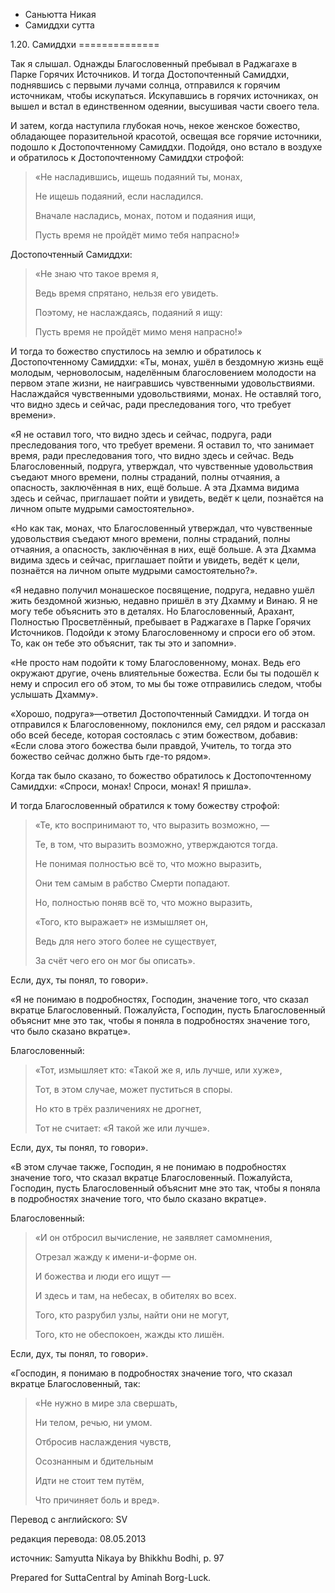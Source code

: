 









* Саньютта Никая
* Самиддхи сутта


1\.20\. Самиддхи
\=\=\=\=\=\=\=\=\=\=\=\=\=\=



Так я слышал\. Однажды Благословенный пребывал в Раджагахе в Парке Горячих Источников\. И тогда Достопочтенный Самиддхи, поднявшись с первыми лучами солнца, отправился к горячим источникам, чтобы искупаться\. Искупавшись в горячих источниках, он вышел и встал в единственном одеянии, высушивая части своего тела\.


И затем, когда наступила глубокая ночь, некое женское божество, обладающее поразительной красотой, освещая все горячие источники, подошло к Достопочтенному Самиддхи\. Подойдя, оно встало в воздухе и обратилось к Достопочтенному Самиддхи строфой:



> «Не насладившись, ищешь подаяний ты, монах,  
> 
> Не ищешь подаяний, если насладился\.  
> 
> Вначале насладись, монах, потом и подаяния ищи,  
> 
> Пусть время не пройдёт мимо тебя напрасно\!»


Достопочтенный Самиддхи:



> «Не знаю что такое время я,  
> 
> Ведь время спрятано, нельзя его увидеть\.  
> 
> Поэтому, не наслаждаясь, подаяний я ищу:  
> 
> Пусть время не пройдёт мимо меня напрасно\!»


И тогда то божество спустилось на землю и обратилось к Достопочтенному Самиддхи: «Ты, монах, ушёл в бездомную жизнь ещё молодым, черноволосым, наделённым благословением молодости на первом этапе жизни, не наигравшись чувственными удовольствиями\. Наслаждайся чувственными удовольствиями, монах\. Не оставляй того, что видно здесь и сейчас, ради преследования того, что требует времени»\.


«Я не оставил того, что видно здесь и сейчас, подруга, ради преследования того, что требует времени\. Я оставил то, что занимает время, ради преследования того, что видно здесь и сейчас\. Ведь Благословенный, подруга, утверждал, что чувственные удовольствия съедают много времени, полны страданий, полны отчаяния, а опасность, заключённая в них, ещё больше\. А эта Дхамма видима здесь и сейчас, приглашает пойти и увидеть, ведёт к цели, познаётся на личном опыте мудрыми самостоятельно»\.


«Но как так, монах, что Благословенный утверждал, что чувственные удовольствия съедают много времени, полны страданий, полны отчаяния, а опасность, заключённая в них, ещё больше\. А эта Дхамма видима здесь и сейчас, приглашает пойти и увидеть, ведёт к цели, познаётся на личном опыте мудрыми самостоятельно?»\.


«Я недавно получил монашеское посвящение, подруга, недавно ушёл жить бездомной жизнью, недавно пришёл в эту Дхамму и Винаю\. Я не могу тебе объяснить это в деталях\. Но Благословенный, Арахант, Полностью Просветлённый, пребывает в Раджагахе в Парке Горячих Источников\. Подойди к этому Благословенному и спроси его об этом\. То, как он тебе это объяснит, так ты это и запомни»\.


«Не просто нам подойти к тому Благословенному, монах\. Ведь его окружают другие, очень влиятельные божества\. Если бы ты подошёл к нему и спросил его об этом, то мы бы тоже отправились следом, чтобы услышать Дхамму»\.


«Хорошо, подруга»—ответил Достопочтенный Самиддхи\. И тогда он отправился к Благословенному, поклонился ему, сел рядом и рассказал обо всей беседе, которая состоялась с этим божеством, добавив: «Если слова этого божества были правдой, Учитель, то тогда это божество сейчас должно быть где\-то рядом»\.


Когда так было сказано, то божество обратилось к Достопочтенному Самиддхи: «Спроси, монах\! Спроси, монах\! Я пришла»\.


И тогда Благословенный обратился к тому божеству строфой:



> «Те, кто воспринимают то, что выразить возможно, —  
> 
> Те, в том, что выразить возможно, утверждаются тогда\.  
> 
> Не понимая полностью всё то, что можно выразить,  
> 
> Они тем самым в рабство Смерти попадают\.  
> 
>   
> 
> Но, полностью поняв всё то, что можно выразить,  
> 
> «Того, кто выражает» не измышляет он,  
> 
> Ведь для него этого более не существует,  
> 
> За счёт чего его он мог бы описать»\.


Если, дух, ты понял, то говори»\.


«Я не понимаю в подробностях, Господин, значение того, что сказал вкратце Благословенный\. Пожалуйста, Господин, пусть Благословенный объяснит мне это так, чтобы я поняла в подробностях значение того, что было сказано вкратце»\.


Благословенный:



> «Тот, измышляет кто: «Такой же я, иль лучше, или хуже»,  
> 
> Тот, в этом случае, может пуститься в споры\.  
> 
> Но кто в трёх различениях не дрогнет,  
> 
> Тот не считает: «Я такой же или лучше»\.


Если, дух, ты понял, то говори»\.


«В этом случае также, Господин, я не понимаю в подробностях значение того, что сказал вкратце Благословенный\. Пожалуйста, Господин, пусть Благословенный объяснит мне это так, чтобы я поняла в подробностях значение того, что было сказано вкратце»\.


Благословенный:



> «И он отбросил вычисление, не заявляет самомнения,  
> 
> Отрезал жажду к имени\-и\-форме он\.  
> 
> И божества и люди его ищут —  
> 
> И здесь и там, на небесах, в обителях во всех\.  
> 
> Того, кто разрубил узлы, найти они не могут,  
> 
> Того, кто не обеспокоен, жажды кто лишён\.


Если, дух, ты понял, то говори»\.


«Господин, я понимаю в подробностях значение того, что сказал вкратце Благословенный, так:



> «Не нужно в мире зла свершать,  
> 
> Ни телом, речью, ни умом\.  
> 
> Отбросив наслаждения чувств,  
> 
> Осознанным и бдительным  
> 
> Идти не стоит тем путём,  
> 
> Что причиняет боль и вред»\.



Перевод с английского: SV


редакция перевода: 08\.05\.2013


источник: Samyutta Nikaya by Bhikkhu Bodhi, p\. 97


Prepared for SuttaCentral by Aminah Borg\-Luck\.






